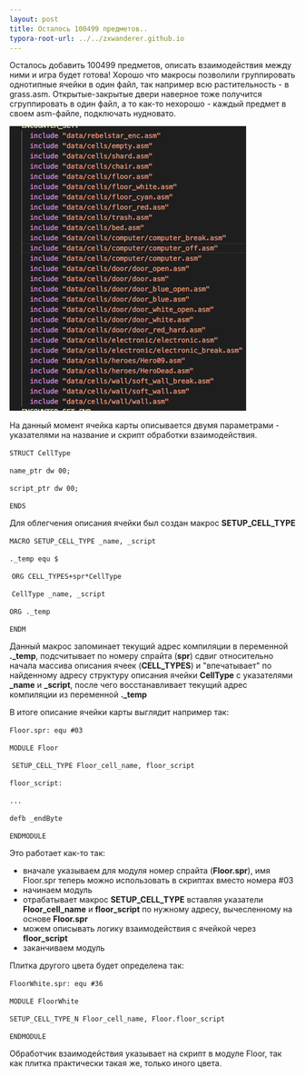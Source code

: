 ```yaml
---
layout: post
title: Осталось 100499 предметов..
typora-root-url: ../../zxwanderer.github.io
---
```


Осталось добавить 100499 предметов, описать взаимодействия между ними и игра будет готова! Хорошо что макросы позволили группировать однотипные ячейки в один файл, так например всю растительность - в grass.asm. Открытые-закрытые двери наверное тоже получится сгруппировать в один файл, а то как-то нехорошо - каждый предмет в своем asm-файле, подключать нудновато.

![many_sources](/images/many_sources.png)

На данный момент ячейка карты описывается двумя параметрами - указателями на название и скрипт обработки взаимодействия.

`STRUCT CellType`

`name_ptr dw 00;`

`script_ptr dw 00;`

`ENDS`

Для облегчения описания ячейки был создан макрос **SETUP_CELL_TYPE**

  `MACRO SETUP_CELL_TYPE _name, _script`

`._temp equ $`

​    `ORG CELL_TYPES+spr*CellType`

​    `CellType _name, _script`

  `ORG ._temp`

  `ENDM`

Данный макрос запоминает текущий адрес компиляции в переменной **._temp**, подсчитывает по номеру спрайта (**spr**) сдвиг относительно начала массива описания ячеек (**CELL_TYPES**)  и "впечатывает" по найденному адресу структуру описания ячейки **CellType** с указателями **_name** и **_script**, после чего восстанавливает текущий адрес компиляции из переменной **._temp**

В итоге описание ячейки карты выглядит например так:

`Floor.spr: equ #03`

  `MODULE Floor`

​    `SETUP_CELL_TYPE Floor_cell_name, floor_script`

`floor_script:`

`...`

  `defb _endByte`

  `ENDMODULE`

Это работает как-то так:

- вначале указываем для модуля номер спрайта (**Floor.spr**), имя Floor.spr теперь можно использовать в скриптах вместо номера #03
- начинаем модуль
- отрабатывает макрос **SETUP_CELL_TYPE** вставляя указатели **Floor_cell_name** и **floor_script** по нужному адресу, вычесленному на основе **Floor.spr**
- можем описывать логику взаимодействия с ячейкой через **floor_script**
- заканчиваем модуль

Плитка другого цвета будет определена так:

`FloorWhite.spr: equ #36`

  `MODULE FloorWhite`

​    `SETUP_CELL_TYPE_N Floor_cell_name, Floor.floor_script`

  `ENDMODULE`

Обработчик взаимодействия указывает на скрипт в модуле Floor, так как плитка практически такая же, только иного цвета.